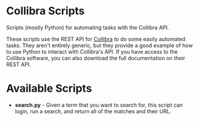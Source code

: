 # Collibra Scripts
Scripts (mostly Python) for automating tasks with the Collibra API.

These scripts use the REST API for [Collibra](https://www.collibra.com/) to do some easily automated tasks.  They aren't entirely generic, but they provide a good example of how to use Python to interact with Collibra's API.  If you have access to the Collibra software, you can also download the full documentation on their REST API.

# Available Scripts
* **search.py** - Given a term that you want to search for, this script can login, run a search, and return all of the matches and their URL.
